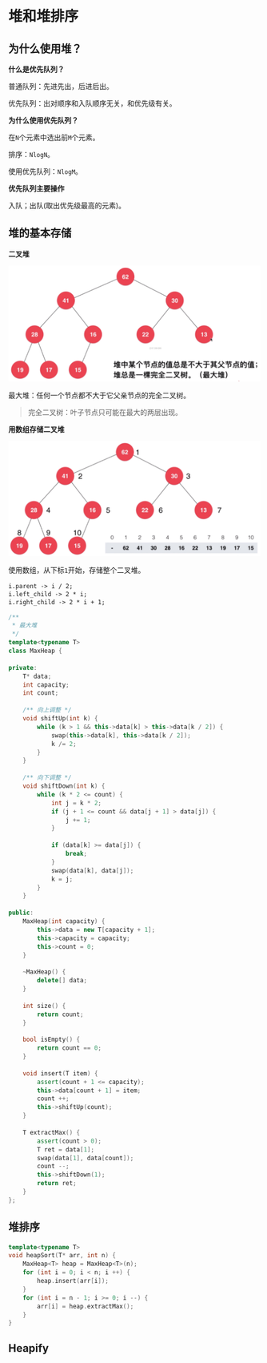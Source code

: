 # 堆和堆排序

## 为什么使用堆？

**什么是优先队列？**

普通队列：先进先出，后进后出。

优先队列：出对顺序和入队顺序无关，和优先级有关。

**为什么使用优先队列？**

在`N`个元素中选出前`M`个元素。

排序：`NlogN`。

使用优先队列：`NlogM`。

**优先队列主要操作**

入队；出队(取出优先级最高的元素)。

## 堆的基本存储

**二叉堆**

![二叉堆](assets/binary-heap.png)

最大堆：任何一个节点都不大于它父亲节点的完全二叉树。

> 完全二叉树：叶子节点只可能在最大的两层出现。

**用数组存储二叉堆**

![存储](assets/storage.png)

使用数组，从下标`1`开始，存储整个二叉堆。

```text
i.parent -> i / 2;
i.left_child -> 2 * i;
i.right_child -> 2 * i + 1;
```

```cpp
/**
 * 最大堆
 */
template<typename T>
class MaxHeap {

private:
    T* data;
    int capacity;
    int count;

    /** 向上调整 */
    void shiftUp(int k) {
        while (k > 1 && this->data[k] > this->data[k / 2]) {
            swap(this->data[k], this->data[k / 2]);
            k /= 2;
        }
    }

    /** 向下调整 */
    void shiftDown(int k) {
        while (k * 2 <= count) {
            int j = k * 2;
            if (j + 1 <= count && data[j + 1] > data[j]) {
                j += 1;
            }

            if (data[k] >= data[j]) {
                break;
            }
            swap(data[k], data[j]);
            k = j;
        }
    }

public:
    MaxHeap(int capacity) {
        this->data = new T[capacity + 1];
        this->capacity = capacity;
        this->count = 0;
    }

    ~MaxHeap() {
        delete[] data;
    }

    int size() {
        return count;
    }

    bool isEmpty() {
        return count == 0;
    }

    void insert(T item) {
        assert(count + 1 <= capacity);
        this->data[count + 1] = item;
        count ++;
        this->shiftUp(count);
    }

    T extractMax() {
        assert(count > 0);
        T ret = data[1];
        swap(data[1], data[count]);
        count --;
        this->shiftDown(1);
        return ret;
    }
};
```

## 堆排序

```cpp
template<typename T>
void heapSort(T* arr, int n) {
    MaxHeap<T> heap = MaxHeap<T>(n);
    for (int i = 0; i < n; i ++) {
        heap.insert(arr[i]);
    }
    for (int i = n - 1; i >= 0; i --) {
        arr[i] = heap.extractMax();
    }
}
```

## Heapify